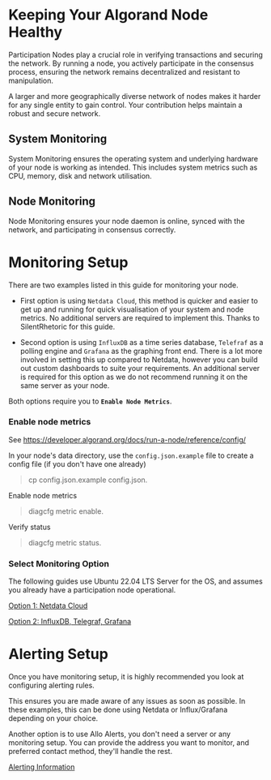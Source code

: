 # Keeping Your Algorand Node Healthy

Participation Nodes play a crucial role in verifying transactions and securing the network. By running a node, you actively participate in the consensus process, ensuring the network remains decentralized and resistant to manipulation.

A larger and more geographically diverse network of nodes makes it harder for any single entity to gain control. Your contribution helps maintain a robust and secure network.


## System Monitoring

System Monitoring ensures the operating system and underlying hardware of your node is working as intended. This includes system metrics such as CPU, memory, disk and network utilisation.
 

## Node Monitoring

Node Monitoring ensures your node daemon is online, synced with the network, and participating in consensus correctly.


# Monitoring Setup

There are two examples listed in this guide for monitoring your node.

- First option is using `Netdata Cloud`, this method is quicker and easier to get up and running for quick visualisation of your system and node metrics. No additional servers are required to implement this. Thanks to SilentRhetoric for this guide.

- Second option is using `InfluxDB` as a time series database, `Telefraf` as a polling engine and `Grafana` as the graphing front end. There is a lot more involved in setting this up compared to Netdata, however you can build out custom dashboards to suite your requirements. An additional server is required for this option as we do not recommend running it on the same server as your node.

Both options require you to <strong>`Enable Node Metrics`</strong>.


### Enable node metrics

See https://developer.algorand.org/docs/run-a-node/reference/config/

In your node's data directory, use the `config.json.example` file to create a config file (if you don't have one already)
> cp config.json.example config.json.

Enable node metrics
>diagcfg metric enable.

Verify status
> diagcfg metric status.

### Select Monitoring Option

The following guides use Ubuntu 22.04 LTS Server for the OS, and assumes you already have a participation node operational.

[Option 1: Netdata Cloud](netdata.md)

[Option 2: InfluxDB, Telegraf, Grafana](influx.md)


# Alerting Setup

Once you have monitoring setup, it is highly recommended you look at configuring alerting rules.

This ensures you are made aware of any issues as soon as possible. In these examples, this can be done using Netdata or Influx/Grafana depending on your choice.

Another option is to use Allo Alerts, you don't need a server or any monitoring setup.
You can provide the address you want to monitor, and preferred contact method, they'll handle the rest.

[Alerting Information](alerting.md)

